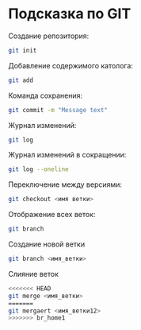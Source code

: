 # Подсказка по GIT

Создание репозитория:
```sh
git init
```
Добавление содержимого католога:
```sh
git add
```
Команда сохранения:
```sh
git commit -m "Message text"
```
Журнал изменений:
```sh
git log
```
Журнал изменений в сокращении:
```sh
git log --oneline
```
Переключение между версиями:
```sh
git checkout <имя ветки>
```
Отображение всех веток:
```sh
git branch
```
Создание новой ветки
```sh
git branch <имя_ветки>
```
Слияние веток
```sh
<<<<<<< HEAD
git merge <имя_ветки>
=======
git mergaert <имя_ветки12>
>>>>>>> br_home1
```




